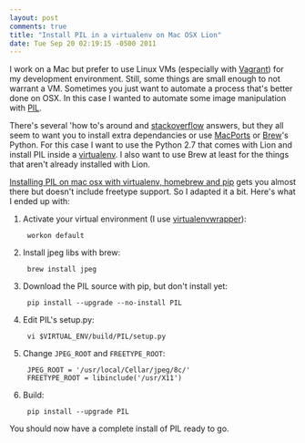 ```yaml
--- 
layout: post
comments: true
title: "Install PIL in a virtualenv on Mac OSX Lion"
date: Tue Sep 20 02:19:15 -0500 2011
---
```


I work on a Mac but prefer to use Linux VMs (especially with [Vagrant](http://vagrantup.com)) for my development environment. Still, some things are small enough to not warrant a VM. Sometimes you just want to automate a process that's better done on OSX. In this case I wanted to automate some image manipulation with [PIL](http://www.pythonware.com/products/pil/).

There's several 'how to's around and [stackoverflow](http://stackoverflow.com/search?q=install+pil+mac) answers, but they all seem to want you to install extra dependancies or use [MacPorts](http://www.macports.org/) or [Brew](http://mxcl.github.com/homebrew/)'s Python. For this case I want to use the Python 2.7 that comes with Lion and install PIL inside a [virtualenv](http://pypi.python.org/pypi/virtualenv). I also want to use Brew at least for the things that aren't already installed with Lion.

[Installing PIL on mac osx with virtualenv, homebrew and pip](http://timetobefrank.blogspot.com/2011/05/installing-pil-on-mac-osx-with.html) gets you almost there but doesn't include freetype support. So I adapted it a bit. Here's what I ended up with:

1. Activate your virtual environment (I use [virtualenvwrapper](http://pypi.python.org/pypi/virtualenvwrapper)):

        workon default
    
2. Install jpeg libs with brew:

        brew install jpeg
    
3. Download the PIL source with pip, but don't install yet:

        pip install --upgrade --no-install PIL
    
4. Edit PIL's setup.py:

        vi $VIRTUAL_ENV/build/PIL/setup.py
    
5. Change `JPEG_ROOT` and `FREETYPE_ROOT`:

        JPEG_ROOT = '/usr/local/Cellar/jpeg/8c/'
        FREETYPE_ROOT = libinclude('/usr/X11')
    
6. Build:

        pip install --upgrade PIL
    
You should now have a complete install of PIL ready to go.
